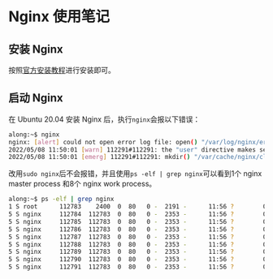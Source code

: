 # Nginx 使用笔记

## 安装 Nginx

按照[官方安装教程][1]进行安装即可。

## 启动 Nginx

在 Ubuntu 20.04 安装 Nginx 后，执行`nginx`会报以下错误：

```bash
along:~$ nginx
nginx: [alert] could not open error log file: open() "/var/log/nginx/error.log" failed (13: Permission denied)
2022/05/08 11:50:01 [warn] 112291#112291: the "user" directive makes sense only if the master process runs with super-user privileges, ignored in /etc/nginx/nginx.conf:2
2022/05/08 11:50:01 [emerg] 112291#112291: mkdir() "/var/cache/nginx/client_temp" failed (13: Permission denied)
```

改用`sudo nginx`后不会报错，并且使用`ps -elf | grep nginx`可以看到1个 nginx master process 和8个 nginx work process。

```bash
along:~$ ps -elf | grep nginx
1 S root      112783    2400  0  80   0 -  2191 -      11:56 ?        00:00:00 nginx: master process nginx
5 S nginx     112784  112783  0  80   0 -  2353 -      11:56 ?        00:00:00 nginx: worker process
5 S nginx     112785  112783  0  80   0 -  2353 -      11:56 ?        00:00:00 nginx: worker process
5 S nginx     112786  112783  0  80   0 -  2353 -      11:56 ?        00:00:00 nginx: worker process
5 S nginx     112787  112783  0  80   0 -  2353 -      11:56 ?        00:00:00 nginx: worker process
5 S nginx     112788  112783  0  80   0 -  2353 -      11:56 ?        00:00:00 nginx: worker process
5 S nginx     112789  112783  0  80   0 -  2353 -      11:56 ?        00:00:00 nginx: worker process
5 S nginx     112790  112783  0  80   0 -  2353 -      11:56 ?        00:00:00 nginx: worker process
5 S nginx     112791  112783  0  80   0 -  2353 -      11:56 ?        00:00:00 nginx: worker process
```

  [1]: https://nginx.org/en/docs/install.html
